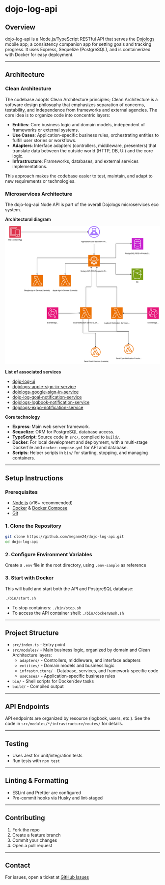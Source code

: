 # dojo-log-api

## Overview

dojo-log-api is a Node.js/TypeScript RESTful API that serves the [Dojologs](https://www.dojologs.com/) mobile app; a consistency companion app for setting goals and tracking progress. It uses Express, Sequelize (PostgreSQL), and is containerized with Docker for easy deployment.

---

## Architecture

### Clean Architecture
The codebase adopts Clean Architecture principles; Clean Architecture is a software design philosophy that emphasizes separation of concerns, testability, and independence from frameworks and external agencies. The core idea is to organize code into concentric layers:
- **Entities**: Core business logic and domain models, independent of frameworks or external systems.
- **Use Cases**: Application-specific business rules, orchestrating entities to fulfill user stories or workflows.
- **Adapters**: Interface adapters (controllers, middleware, presenters) that translate data between the outside world (HTTP, DB, UI) and the core logic.
- **Infrastructure**: Frameworks, databases, and external services implementations.

This approach makes the codebase easier to test, maintain, and adapt to new requirements or technologies.

### Microservices Architecture

The dojo-log-api Node API is part of the overall Dojologs microservices eco system.

**Architectural diagram**

![Dojologs Architecture](./Dojologs_architecture_diagram.drawio.svg)

**List of associated services**
- [dojo-log-ui](https://github.com/megame24/dojo-log-ui)
- [dojologs-apple-sign-in-service](https://github.com/megame24/dojologs-apple-sign-in-service)
- [dojologs-google-sign-in-service](https://github.com/megame24/dojologs-google-sign-in-service)
- [dojo-log-goal-notification-service](https://github.com/megame24/dojo-log-goal-notification-service)
- [dojologs-logbook-notification-service](https://github.com/megame24/dojologs-logbook-notification-service)
- [dojologs-expo-notification-service](https://github.com/megame24/dojologs-expo-notification-service)

**Core technology**

- **Express**: Main web server framework.
- **Sequelize**: ORM for PostgreSQL database access.
- **TypeScript**: Source code in `src/`, compiled to `build/`.
- **Docker**: For local development and deployment, with a multi-stage Dockerfile and `docker-compose.yml` for API and database.
- **Scripts**: Helper scripts in `bin/` for starting, stopping, and managing containers.

---

## Setup Instructions

### Prerequisites
- [Node.js](https://nodejs.org/) (v16+ recommended)
- [Docker](https://www.docker.com/) & [Docker Compose](https://docs.docker.com/compose/)
- [Git](https://git-scm.com/)


### 1. Clone the Repository
```sh
git clone https://github.com/megame24/dojo-log-api.git
cd dojo-log-api
```

### 2. Configure Environment Variables
Create a `.env` file in the root directory, using `.env-sample` as reference

### 3. Start with Docker
This will build and start both the API and PostgreSQL database:
```sh
./bin/start.sh
```
- To stop containers: `./bin/stop.sh`
- To access the API container shell: `./bin/dockerBash.sh`

---

## Project Structure
- `src/index.ts` - Entry point
- `src/modules/` - Main business logic, organized by domain and Clean Architecture layers:
  - `adapters/` - Controllers, middleware, and interface adapters
  - `entities/` - Domain models and business logic
  - `infrastructure/` - Database, services, and framework-specific code
  - `useCases/` - Application-specific business rules
- `bin/` - Shell scripts for Docker/dev tasks
- `build/` - Compiled output

---

## API Endpoints
API endpoints are organized by resource (logbook, users, etc.). See the code in `src/modules/*/infrastructure/routes/` for details.

---

## Testing
- Uses Jest for unit/integration tests
- Run tests with `npm test`

---

## Linting & Formatting
- ESLint and Prettier are configured
- Pre-commit hooks via Husky and lint-staged

---

## Contributing
1. Fork the repo
2. Create a feature branch
3. Commit your changes
4. Open a pull request

---

## Contact
For issues, open a ticket at [GitHub Issues](https://github.com/megame24/dojo-log-api/issues)